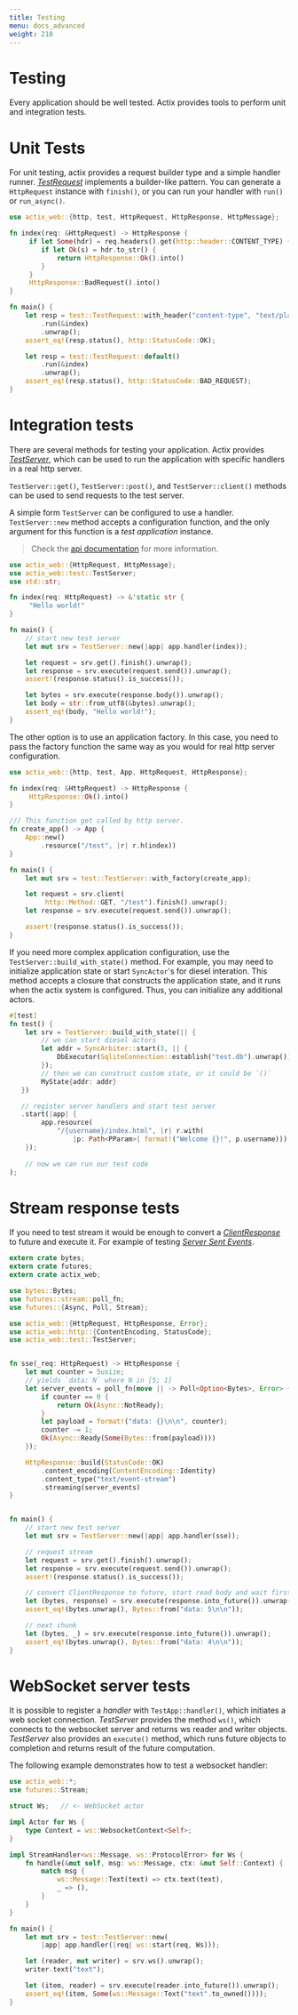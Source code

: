 ```yaml
---
title: Testing
menu: docs_advanced
weight: 210
---
```


# Testing

Every application should be well tested. Actix provides tools to perform unit and
integration tests.

# Unit Tests

For unit testing, actix provides a request builder type and a simple handler runner.
[*TestRequest*](../../actix-web/actix_web/test/struct.TestRequest.html)
implements a builder-like pattern.
You can generate a `HttpRequest` instance with `finish()`, or you can
run your handler with `run()` or `run_async()`.

```rust
use actix_web::{http, test, HttpRequest, HttpResponse, HttpMessage};

fn index(req: &HttpRequest) -> HttpResponse {
     if let Some(hdr) = req.headers().get(http::header::CONTENT_TYPE) {
        if let Ok(s) = hdr.to_str() {
            return HttpResponse::Ok().into()
        }
     }
     HttpResponse::BadRequest().into()
}

fn main() {
    let resp = test::TestRequest::with_header("content-type", "text/plain")
        .run(&index)
        .unwrap();
    assert_eq!(resp.status(), http::StatusCode::OK);

    let resp = test::TestRequest::default()
        .run(&index)
        .unwrap();
    assert_eq!(resp.status(), http::StatusCode::BAD_REQUEST);
}
```

# Integration tests

There are several methods for testing your application. Actix provides
[*TestServer*](../../actix-web/actix_web/test/struct.TestServer.html), which can be used
to run the application with specific handlers in a real http server.

`TestServer::get()`, `TestServer::post()`, and `TestServer::client()`
methods can be used to send requests to the test server.

A simple form `TestServer` can be configured to use a handler.
`TestServer::new` method accepts a configuration function, and the only argument 
for this function is a *test application* instance.

> Check the [api documentation](../../actix-web/actix_web/test/struct.TestApp.html)
> for more information.

```rust
use actix_web::{HttpRequest, HttpMessage};
use actix_web::test::TestServer;
use std::str;

fn index(req: HttpRequest) -> &'static str {
     "Hello world!"
}

fn main() {
    // start new test server
    let mut srv = TestServer::new(|app| app.handler(index));

    let request = srv.get().finish().unwrap();
    let response = srv.execute(request.send()).unwrap();
    assert!(response.status().is_success());

    let bytes = srv.execute(response.body()).unwrap();
    let body = str::from_utf8(&bytes).unwrap();
    assert_eq!(body, "Hello world!");
}
```

The other option is to use an application factory. In this case, you need to pass the factory
function the same way as you would for real http server configuration.

```rust
use actix_web::{http, test, App, HttpRequest, HttpResponse};

fn index(req: &HttpRequest) -> HttpResponse {
     HttpResponse::Ok().into()
}

/// This function get called by http server.
fn create_app() -> App {
    App::new()
        .resource("/test", |r| r.h(index))
}

fn main() {
    let mut srv = test::TestServer::with_factory(create_app);

    let request = srv.client(
         http::Method::GET, "/test").finish().unwrap();
    let response = srv.execute(request.send()).unwrap();

    assert!(response.status().is_success());
}
```

If you need more complex application configuration, use the `TestServer::build_with_state()`
method. For example, you may need to initialize application state or start `SyncActor`'s for diesel
interation. This method accepts a closure that constructs the application state,
and it runs when the actix system is configured. Thus, you can initialize any additional actors.

```rust
#[test]
fn test() {
    let srv = TestServer::build_with_state(|| {
        // we can start diesel actors
        let addr = SyncArbiter::start(3, || {
            DbExecutor(SqliteConnection::establish("test.db").unwrap())
        });
        // then we can construct custom state, or it could be `()`
        MyState{addr: addr}
   })

   // register server handlers and start test server
   .start(|app| {
        app.resource(
            "/{username}/index.html", |r| r.with(
                |p: Path<PParam>| format!("Welcome {}!", p.username)));
    });
    
    // now we can run our test code
);
```


# Stream response tests

If you need to test stream it would be enough to convert a [*ClientResponse*](../../actix-web/actix_web/client/struct.ClientResponse.html) to future and execute it.
For example of testing [*Server Sent Events*](https://developer.mozilla.org/en-US/docs/Web/API/Server-sent_events/Using_server-sent_events).

```rust
extern crate bytes;
extern crate futures;
extern crate actix_web;

use bytes::Bytes;
use futures::stream::poll_fn;
use futures::{Async, Poll, Stream};

use actix_web::{HttpRequest, HttpResponse, Error};
use actix_web::http::{ContentEncoding, StatusCode};
use actix_web::test::TestServer;


fn sse(_req: HttpRequest) -> HttpResponse {
    let mut counter = 5usize;
    // yields `data: N` where N in [5; 1]
    let server_events = poll_fn(move || -> Poll<Option<Bytes>, Error> {
        if counter == 0 {
            return Ok(Async::NotReady);
        }
        let payload = format!("data: {}\n\n", counter);
        counter -= 1;
        Ok(Async::Ready(Some(Bytes::from(payload))))
    });

    HttpResponse::build(StatusCode::OK)
        .content_encoding(ContentEncoding::Identity)
        .content_type("text/event-stream")
        .streaming(server_events)
}


fn main() {
    // start new test server
    let mut srv = TestServer::new(|app| app.handler(sse));

    // request stream
    let request = srv.get().finish().unwrap();
    let response = srv.execute(request.send()).unwrap();
    assert!(response.status().is_success());

    // convert ClientResponse to future, start read body and wait first chunk
    let (bytes, response) = srv.execute(response.into_future()).unwrap();
    assert_eq!(bytes.unwrap(), Bytes::from("data: 5\n\n"));

    // next chunk
    let (bytes, _) = srv.execute(response.into_future()).unwrap();
    assert_eq!(bytes.unwrap(), Bytes::from("data: 4\n\n"));
}
```

# WebSocket server tests

It is possible to register a *handler* with `TestApp::handler()`, which
initiates a web socket connection. *TestServer* provides the method `ws()`, which connects to
the websocket server and returns ws reader and writer objects. *TestServer* also
provides an `execute()` method, which runs future objects to completion and returns
result of the future computation.

The following example demonstrates how to test a websocket handler:

```rust
use actix_web::*;
use futures::Stream;

struct Ws;   // <- WebSocket actor

impl Actor for Ws {
    type Context = ws::WebsocketContext<Self>;
}

impl StreamHandler<ws::Message, ws::ProtocolError> for Ws {
    fn handle(&mut self, msg: ws::Message, ctx: &mut Self::Context) {
        match msg {
            ws::Message::Text(text) => ctx.text(text),
            _ => (),
        }
    }
}

fn main() {
    let mut srv = test::TestServer::new(
        |app| app.handler(|req| ws::start(req, Ws)));

    let (reader, mut writer) = srv.ws().unwrap();
    writer.text("text");

    let (item, reader) = srv.execute(reader.into_future()).unwrap();
    assert_eq!(item, Some(ws::Message::Text("text".to_owned())));
}
```

